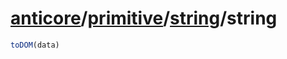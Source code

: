 # [anticore](../../../#reference)/[primitive](../../#reference)/[string](../#reference)/<a name="reference">string</a>

```js
toDOM(data)
```